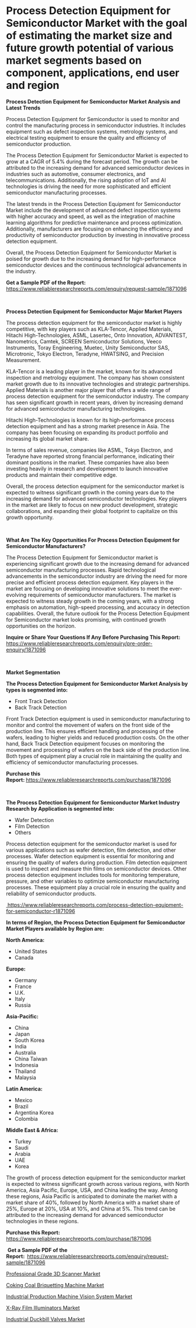 <p><h1>Process Detection Equipment for Semiconductor Market with the goal of estimating the market size and future growth potential of various market segments based on component, applications, end user and region</h1></p><p><strong>Process Detection Equipment for Semiconductor Market Analysis and Latest Trends</strong></p>
<p><p>Process Detection Equipment for Semiconductor is used to monitor and control the manufacturing process in semiconductor industries. It includes equipment such as defect inspection systems, metrology systems, and electrical testing equipment to ensure the quality and efficiency of semiconductor production. </p><p>The Process Detection Equipment for Semiconductor Market is expected to grow at a CAGR of 5.4% during the forecast period. The growth can be attributed to the increasing demand for advanced semiconductor devices in industries such as automotive, consumer electronics, and telecommunications. Additionally, the rising adoption of IoT and AI technologies is driving the need for more sophisticated and efficient semiconductor manufacturing processes.</p><p>The latest trends in the Process Detection Equipment for Semiconductor Market include the development of advanced defect inspection systems with higher accuracy and speed, as well as the integration of machine learning algorithms for predictive maintenance and process optimization. Additionally, manufacturers are focusing on enhancing the efficiency and productivity of semiconductor production by investing in innovative process detection equipment.</p><p>Overall, the Process Detection Equipment for Semiconductor Market is poised for growth due to the increasing demand for high-performance semiconductor devices and the continuous technological advancements in the industry.</p></p>
<p><strong>Get a Sample PDF of the Report:&nbsp;</strong> <a href="https://www.reliableresearchreports.com/enquiry/request-sample/1871096">https://www.reliableresearchreports.com/enquiry/request-sample/1871096</a></p>
<p>&nbsp;</p>
<p><strong>Process Detection Equipment for Semiconductor Major Market Players</strong></p>
<p><p>The process detection equipment for the semiconductor market is highly competitive, with key players such as KLA-Tencor, Applied Materials, Hitachi High-Technologies, ASML, Lasertec, Onto Innovation, ADVANTEST, Nanometrics, Camtek, SCREEN Semiconductor Solutions, Veeco Instruments, Toray Engineering, Muetec, Unity Semiconductor SAS, Microtronic, Tokyo Electron, Teradyne, HWATSING, and Precision Measurement.</p><p>KLA-Tencor is a leading player in the market, known for its advanced inspection and metrology equipment. The company has shown consistent market growth due to its innovative technologies and strategic partnerships. Applied Materials is another major player that offers a wide range of process detection equipment for the semiconductor industry. The company has seen significant growth in recent years, driven by increasing demand for advanced semiconductor manufacturing technologies.</p><p>Hitachi High-Technologies is known for its high-performance process detection equipment and has a strong market presence in Asia. The company has been focusing on expanding its product portfolio and increasing its global market share.</p><p>In terms of sales revenue, companies like ASML, Tokyo Electron, and Teradyne have reported strong financial performance, indicating their dominant positions in the market. These companies have also been investing heavily in research and development to launch innovative products and maintain their competitive edge.</p><p>Overall, the process detection equipment for the semiconductor market is expected to witness significant growth in the coming years due to the increasing demand for advanced semiconductor technologies. Key players in the market are likely to focus on new product development, strategic collaborations, and expanding their global footprint to capitalize on this growth opportunity.</p></p>
<p>&nbsp;</p>
<p><strong>What Are The Key Opportunities For Process Detection Equipment for Semiconductor Manufacturers?</strong></p>
<p><p>The Process Detection Equipment for Semiconductor market is experiencing significant growth due to the increasing demand for advanced semiconductor manufacturing processes. Rapid technological advancements in the semiconductor industry are driving the need for more precise and efficient process detection equipment. Key players in the market are focusing on developing innovative solutions to meet the ever-evolving requirements of semiconductor manufacturers. The market is expected to witness steady growth in the coming years, with a strong emphasis on automation, high-speed processing, and accuracy in detection capabilities. Overall, the future outlook for the Process Detection Equipment for Semiconductor market looks promising, with continued growth opportunities on the horizon.</p></p>
<p><strong>Inquire or Share Your Questions If Any Before Purchasing This Report:</strong> <a href="https://www.reliableresearchreports.com/enquiry/pre-order-enquiry/1871096">https://www.reliableresearchreports.com/enquiry/pre-order-enquiry/1871096</a></p>
<p>&nbsp;</p>
<p><strong>Market Segmentation</strong></p>
<p><strong>The Process Detection Equipment for Semiconductor Market Analysis by types is segmented into:</strong></p>
<p><ul><li>Front Track Detection</li><li>Back Track Detection</li></ul></p>
<p><p>Front Track Detection equipment is used in semiconductor manufacturing to monitor and control the movement of wafers on the front side of the production line. This ensures efficient handling and processing of the wafers, leading to higher yields and reduced production costs. On the other hand, Back Track Detection equipment focuses on monitoring the movement and processing of wafers on the back side of the production line. Both types of equipment play a crucial role in maintaining the quality and efficiency of semiconductor manufacturing processes.</p></p>
<p><strong>Purchase this Report:&nbsp;</strong><a href="https://www.reliableresearchreports.com/purchase/1871096">https://www.reliableresearchreports.com/purchase/1871096</a></p>
<p>&nbsp;</p>
<p><strong>The Process Detection Equipment for Semiconductor Market Industry Research by Application is segmented into:</strong></p>
<p><ul><li>Wafer Detection</li><li>Film Detection</li><li>Others</li></ul></p>
<p><p>Process detection equipment for the semiconductor market is used for various applications such as wafer detection, film detection, and other processes. Wafer detection equipment is essential for monitoring and ensuring the quality of wafers during production. Film detection equipment is used to inspect and measure thin films on semiconductor devices. Other process detection equipment includes tools for monitoring temperature, pressure, and other variables to optimize semiconductor manufacturing processes. These equipment play a crucial role in ensuring the quality and reliability of semiconductor products.</p></p>
<p><a href="https://www.reliableresearchreports.com/process-detection-equipment-for-semiconductor-r1871096">&nbsp;https://www.reliableresearchreports.com/process-detection-equipment-for-semiconductor-r1871096</a></p>
<p><strong>In terms of Region, the Process Detection Equipment for Semiconductor Market Players available by Region are:</strong></p>
<p>
    <p> <strong> North America: </strong>
        <ul>
            <li>United States</li>
            <li>Canada</li>
        </ul>
        </p> 
    <p> <strong> Europe: </strong>
        <ul>
            <li>Germany</li>
            <li>France</li>
            <li>U.K.</li>
            <li>Italy</li>
            <li>Russia</li>
        </ul>
        </p> 
    <p> <strong> Asia-Pacific: </strong>
        <ul>
            <li>China</li>
            <li>Japan</li>
            <li>South Korea</li>
            <li>India</li>
            <li>Australia</li>
            <li>China Taiwan</li>
            <li>Indonesia</li>
            <li>Thailand</li>
            <li>Malaysia</li>
        </ul>
        </p> 
    <p> <strong> Latin America: </strong>
        <ul>
            <li>Mexico</li>
            <li>Brazil</li>
            <li>Argentina Korea</li>
            <li>Colombia</li>
        </ul>
        </p> 
    <p> <strong> Middle East & Africa: </strong>
        <ul>
            <li>Turkey</li>
            <li>Saudi</li>
            <li>Arabia</li>
            <li>UAE</li>
            <li>Korea</li>
        </ul>
    </p>
    </p>
<p><p>The growth of process detection equipment for the semiconductor market is expected to witness significant growth across various regions, with North America, Asia Pacific, Europe, USA, and China leading the way. Among these regions, Asia Pacific is anticipated to dominate the market with a market share of 40%, followed by North America with a market share of 25%, Europe at 20%, USA at 10%, and China at 5%. This trend can be attributed to the increasing demand for advanced semiconductor technologies in these regions.</p></p>
<p><strong>Purchase this Report: </strong><a href="https://www.reliableresearchreports.com/purchase/1871096">https://www.reliableresearchreports.com/purchase/1871096</a></p>
<p>&nbsp;<strong>Get a Sample PDF of the Report:&nbsp;&nbsp;</strong><a href="https://www.reliableresearchreports.com/enquiry/request-sample/1871096">https://www.reliableresearchreports.com/enquiry/request-sample/1871096</a></p>
<p><strong></strong></p>
<p><p><a href="https://github.com/mandarincruisesvn/Market-Research-Report-List-1/blob/main/professional-grade-3d-scanner-market.md">Professional Grade 3D Scanner Market</a></p><p><a href="https://github.com/nathandecarvalho/Market-Research-Report-List-4/blob/main/coking-coal-briquetting-machine-market.md">Coking Coal Briquetting Machine Market</a></p><p><a href="https://github.com/JosephWillisbXXgf/Market-Research-Report-List-1/blob/main/industrial-production-machine-vision-system-market.md">Industrial Production Machine Vision System Market</a></p><p><a href="https://github.com/jakobeblake56/Market-Research-Report-List-1/blob/main/x-ray-film-illuminators-market.md">X-Ray Film Illuminators Market</a></p><p><a href="https://github.com/julian6Skinner/Market-Research-Report-List-1/blob/main/industrial-duckbill-valves-market.md">Industrial Duckbill Valves Market</a></p></p>